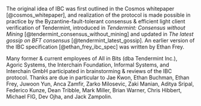 The original idea of IBC was first outlined in the Cosmos whitepaper [@cosmos_whitepaper], and realization of the protocol is made possible in practice by the Byzantine-fault-tolerant consensus & efficient light client verification of Tendermint, introduced in *Tendermint: Consensus without Mining* [@tendermint_consensus_without_mining] and updated in *The latest gossip on BFT consensus* [@tendermint_latest_gossip]. An earlier version of the IBC specification [@ethan_frey_ibc_spec] was written by Ethan Frey.

Many former & current employees of All in Bits (dba Tendermint Inc.), Agoric Systems, the Interchain Foundation, Informal Systems, and Interchain GmbH participated in brainstorming & reviews of the IBC protocol. Thanks are due in particular to Jae Kwon, Ethan Buchman, Ethan Frey, Juwoon Yun, Anca Zamfir, Zarko Milosevic, Zaki Manian, Aditya Sripal, Federico Kunze, Dean Tribble, Mark Miller, Brian Warner, Chris Hibbert, Michael FIG, Dev Ojha, and Jack Zampolin.
